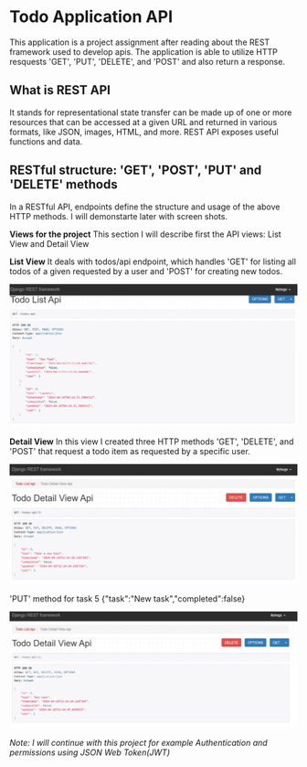 # Todo Application API

This application is a project assignment after reading about the REST framework used to develop apis. The application is able to utilize
HTTP resquests 'GET', 'PUT', 'DELETE', and 'POST' and also return a response.

## What is REST API
It stands for representational state transfer can be made up of one or more resources that can be accessed at a given URL and returned in various formats, like JSON, images, HTML, and more. REST API exposes useful functions and data.

## RESTful structure: 'GET', 'POST', 'PUT' and 'DELETE' methods
In a RESTful API, endpoints define the structure and usage of the above HTTP methods. I will demonstarte later with screen shots.

**Views for the project**
This section I will describe first the API views: List View and Detail View

**List View**
It deals with todos/api endpoint, which handles 'GET' for listing all todos of a given requested by a user and 'POST' for creating new todos.

![listview](listviewget.PNG)

**Detail View**
In this view I created three HTTP methods 'GET', 'DELETE', and 'POST' that request a todo item as requested by a specific user.

![detailview](detailviewapi.PNG)

'PUT' method for task 5 {"task":"New task","completed":false}

![edittask](taskeditapi.PNG)

*Note: I will continue with this project for example Authentication and permissions using JSON Web Token(JWT)*